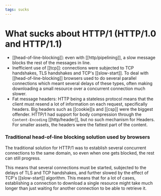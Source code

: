 ```yaml
---
tags: sucks
---
```


# What sucks about HTTP/1 (HTTP/1.0 and HTTP/1.1)
* [[head-of-line-blocking]]: even with [[http/pipelining]], a slow message blocks the rest of the messages in line.
* Inefficient use of [[tcp]]: connections were subjected to TCP handshakes, TLS handshakes and TCP's [[slow-start]]. To deal with [[head-of-line-blocking]] browsers used to do several parallel connections which meant several delays of these types, often making downloading a small resource over a concurrent connection much slower.
* Fat message headers: HTTP being a stateless protocol means that the client must resend a lot of information on each request, specifically headers. Big headers such as [[cookie]]s and [[csp]] were the biggest offender. HTTP/1 had support for body compression through the `Content-Encoding` [[http/header]], but no such mechanism for Headers. For smaller assets, the headers were the fattest part of the content.

### Traditional head-of-line blocking solution used by browsers
The traditional solution for HTTP/1 was to establish several concurrent connections to the same domain, so even when one gets blocked, the rest can still progress.

This means that several connections must be started, subjected to the delays of TLS and TCP handshakes, and further slowed by the effect of TCP's [[slow-start]] algorithm. This means that for a lot of cases, establishing a connection to download a single resource might take much longer than just waiting for another connection to be able to retrieve it.
